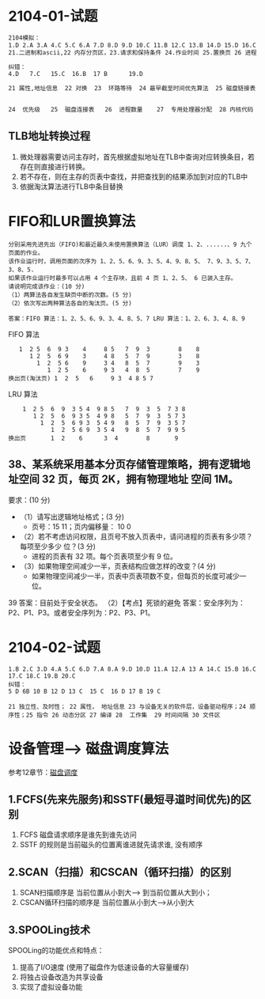 



# 2104-01-试题
```sh
2104模拟：
1.D 2.A 3.A 4.C 5.C 6.A 7.D 8.D 9.D 10.C 11.B 12.C 13.B 14.D 15.D 16.C 17.A 18.C 19.C 20.A 
21.二进制和ascii,22 内存分页区，23.请求和保持条件 24.作业时间 25.置换页 26 进程 27.  28 守护进程   29  30 内存分配

纠错：
4.D   7.C   15.C  16.B  17 B      19.D  

21 属性,地址信息  22 对换  23  环路等待  24 最早截至时间优先算法  25 磁盘链接表  26 何时调用检测算法  27 进程调度方式  28.引入TLB之后的地址转变过程 29.分派表  


24  优先级   25  磁盘连接表   26  进程数量    27  专用处理器分配  28 内核代码  
```

## TLB地址转换过程
1. 微处理器需要访问主存时，首先根据虚拟地址在TLB中查询对应转换条目，若存在则直接进行转换。
2. 若不存在，则在主存的页表中查找，并把查找到的结果添加到对应的TLB中
3. 依据淘汰算法进行TLB中条目替换 

# FIFO和LUR置换算法
```
分别采用先进先出（FIFO)和最近最久未使用置换算法（LUR）调度 1、2、......、9 九个页面的作业。
该作业运行时，调用页面的次序为 1、2、5、6、9、3、5、4、9、8、5、 7、9、3、5、7、3、8、5.
如果该作业运行时最多可以占用 4 个主存块，且前 4 页 1、2、5、 6 已装入主存。
请说明完成该作业：(10 分) 
（1）两算法各自发生缺页中断的次数。(5 分) 
（2）依次写出两种算法各自的淘汰页。(5 分)

答案：FIFO 算法：1、2、5、6、9、3、4、8、5、7 LRU 算法：1、2、6、3、4、8、9
```
FIFO 算法
```1、2、5、6、9、3、5、4、9、8、5、 7、9、3、5、7、3、8、5.
   1  2 5  6  9 3    4     8 5   7  9  3        8    8
      1 2  5  6 9    3     4 8   5  7  9        3    8
        1  2  5 6    9     3 4   8  5  7        9    3
           1  2 5    6     9 3   4  8  5        7    9 
换出页(淘汰页) 1  2  5   6     9 3  4 8 5 7
```
LRU 算法
``` 1、2、5、6、9、3、5、4、9、8、5、 7、9、3、5、7、3、8、5.
    1  2 5  6  9  3 5 4  9 8 5   7  9  3  5  7 3 8
       1 2  5  6  9 3 5  4 9 8   5  7  9  3  5 7 3
         1  2  5  6 9 3  5 4 9   8  5  7  9  3 5 7
            1  2  5 6 9  3 5 4   9  8  5  7  9 9 5  
换出页       1  2    6      3  4        8       9   
```

## 38、某系统采用基本分页存储管理策略，拥有逻辑地址空间 32 页，每页 2K，拥有物理地址 空间 1M。
要求：(10 分) 
* （1）请写出逻辑地址格式；(3 分) 
    - 页号：15 11；页内偏移量： 10  0
* （2）若不考虑访问权限，且页号不放入页表中，请问进程的页表有多少项？每项至少多少 位？(3 分) 
    - 进程的页表有 32 项。每个页表项至少有 9 位。
* （3）如果物理空间减少一半，页表结构应做怎样的改变？(4 分)
    - 如果物理空间减少一半，页表中页表项数不变，但每页的长度可减少一位。


39 答案：目前处于安全状态。 （2）【考点】死锁的避免 答案：安全序列为：P2、P1、P3。或者安全序列为：P2、P3、P1。


# 2104-02-试题
```
1.B 2.C 3.D 4.A 5.C 6.D 7.A 8.A 9.D 10.D 11.A 12.A 13 A 14.C 15.B 16.C 17.C 18.C 19.B 20.C 
纠错：
5 D 6B 10 B 12 D 13 C  15 C  16 D 17 B 19 C 

21 独立性、及时性； 22 属性， 地址信息 23 与设备无关的软件层，设备驱动程序；24 顺序性；25 指令 26 动态分区 27 编译 28  工作集  29 时间间隔 30 文件区
```

# 设备管理--> 磁盘调度算法
 
参考12章节：[磁盘调度](./操作系统精讲12.pptx)

## 1.FCFS(先来先服务)和SSTF(最短寻道时间优先)的区别
1. FCFS 磁盘请求顺序是谁先到谁先访问
2. SSTF 的规则是当前磁头的位置离谁进就先请求谁, 没有顺序

## 2.SCAN（扫描）和CSCAN（循环扫描）的区别
1. SCAN扫描顺序是 当前位置从小到大--> 到当前位置从大到小；
2. CSCAN循环扫描的顺序是 当前位置从小到大-->从小到大 

## 3.SPOOLing技术
SPOOLing的功能优点和特点：

1) 提高了I/O速度 (使用了磁盘作为低速设备的大容量缓存)
2)	将独占设备改造为共享设备
3)	实现了虚拟设备功能
